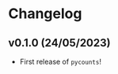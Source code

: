 # Changelog

<!--next-version-placeholder-->

## v0.1.0 (24/05/2023)

- First release of `pycounts`!